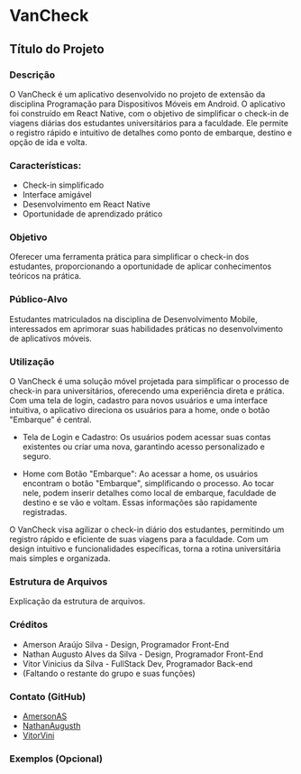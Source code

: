 # VanCheck

## Título do Projeto

### Descrição

O VanCheck é um aplicativo desenvolvido no projeto de extensão da disciplina Programação para Dispositivos Móveis em Android. O aplicativo foi construído em React Native, com o objetivo de simplificar o check-in de viagens diárias dos estudantes universitários para a faculdade. Ele permite o registro rápido e intuitivo de detalhes como ponto de embarque, destino e opção de ida e volta.

### Características:

- Check-in simplificado
- Interface amigável
- Desenvolvimento em React Native
- Oportunidade de aprendizado prático

### Objetivo

Oferecer uma ferramenta prática para simplificar o check-in dos estudantes, proporcionando a oportunidade de aplicar conhecimentos teóricos na prática.

### Público-Alvo

Estudantes matriculados na disciplina de Desenvolvimento Mobile, interessados em aprimorar suas habilidades práticas no desenvolvimento de aplicativos móveis.

### Utilização

O VanCheck é uma solução móvel projetada para simplificar o processo de check-in para universitários, oferecendo uma experiência direta e prática. Com uma tela de login, cadastro para novos usuários e uma interface intuitiva, o aplicativo direciona os usuários para a home, onde o botão "Embarque" é central.

- Tela de Login e Cadastro: Os usuários podem acessar suas contas existentes ou criar uma nova, garantindo acesso personalizado e seguro.

- Home com Botão "Embarque": Ao acessar a home, os usuários encontram o botão "Embarque", simplificando o processo. Ao tocar nele, podem inserir detalhes como local de embarque, faculdade de destino e se vão e voltam. Essas informações são rapidamente registradas.

O VanCheck visa agilizar o check-in diário dos estudantes, permitindo um registro rápido e eficiente de suas viagens para a faculdade. Com um design intuitivo e funcionalidades específicas, torna a rotina universitária mais simples e organizada.

### Estrutura de Arquivos

Explicação da estrutura de arquivos.

### Créditos

- Amerson Araújo Silva - Design, Programador Front-End
- Nathan Augusto Alves da Silva - Design, Programador Front-End
- Vitor Vinicius da Silva - FullStack Dev, Programador Back-end
- (Faltando o restante do grupo e suas funções)

### Contato (GitHub)

- [AmersonAS](https://github.com/AmersonAS)
- [NathanAugusth](https://github.com/NathanAugusth)
- [VitorVini](https://github.com/VitorVini)

### Exemplos (Opcional)
